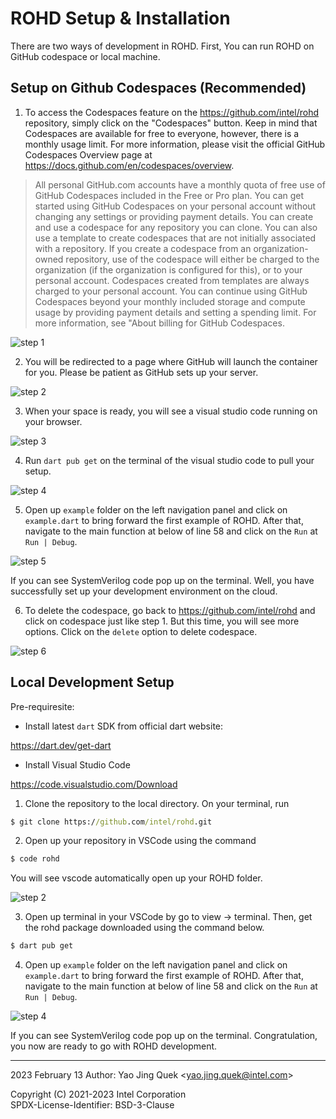 # ROHD Setup & Installation

There are two ways of development in ROHD. First, You can run ROHD on GitHub codespace or local machine. 


## Setup on Github Codespaces (Recommended)

1. To access the Codespaces feature on the https://github.com/intel/rohd repository, simply click on the "Codespaces" button. Keep in mind that Codespaces are available for free to everyone, however, there is a monthly usage limit. For more information, please visit the official GitHub Codespaces Overview page at https://docs.github.com/en/codespaces/overview.

> All personal GitHub.com accounts have a monthly quota of free use of GitHub Codespaces included in the Free or Pro plan. You can get started using GitHub Codespaces on your personal account without changing any settings or providing payment details. You can create and use a codespace for any repository you can clone. You can also use a template to create codespaces that are not initially associated with a repository. If you create a codespace from an organization-owned repository, use of the codespace will either be charged to the organization (if the organization is configured for this), or to your personal account. Codespaces created from templates are always charged to your personal account. You can continue using GitHub Codespaces beyond your monthly included storage and compute usage by providing payment details and setting a spending limit. For more information, see "About billing for GitHub Codespaces.

![step 1](assets/CodespaceSetup/step1.PNG)

2. You will be redirected to a page where GitHub will launch the container for you. Please be patient as GitHub sets up your server.

![step 2](assets/CodespaceSetup/step2.PNG)

3. When your space is ready, you will see a visual studio code running on your browser.

![step 3](assets/CodespaceSetup/step3.PNG)

4. Run `dart pub get` on the terminal of the visual studio code to pull your setup.

![step 4](assets/CodespaceSetup/step4.PNG)

5. Open up `example` folder on the left navigation panel and click on `example.dart` to bring forward the first example of ROHD. After that, navigate to the main function at below of line 58 and click on the `Run` at `Run | Debug`.

![step 5](assets/CodespaceSetup/step5.PNG)


If you can see SystemVerilog code pop up on the terminal. Well, you have successfully set up your development environment on the cloud.

6. To delete the codespace, go back to https://github.com/intel/rohd and click on codespace just like step 1. But this time, you will see more options. Click on the `delete` option to delete codespace.

![step 6](assets/CodespaceSetup/step6.PNG)


## Local Development Setup

Pre-requiresite:

- Install latest `dart` SDK from official dart website: 

https://dart.dev/get-dart

- Install Visual Studio Code

https://code.visualstudio.com/Download

1. Clone the repository to the local directory. On your terminal, run 

```cmd
$ git clone https://github.com/intel/rohd.git
```

2. Open up your repository in VSCode using the command

```cmd
$ code rohd
```

You will see vscode automatically open up your ROHD folder. 

![step 2](assets/localSetup/step2.PNG)

3. Open up terminal in your VSCode by go to view -> terminal. Then, get the rohd package downloaded using the command below.

```cmd
$ dart pub get
```

4. Open up `example` folder on the left navigation panel and click on `example.dart` to bring forward the first example of ROHD. After that, navigate to the main function at below of line 58 and click on the `Run` at `Run | Debug`.

![step 4](assets/localSetup/step4.PNG)

If you can see SystemVerilog code pop up on the terminal. Congratulation, you now are ready to go with ROHD development.

----------------
2023 February 13
Author: Yao Jing Quek <<yao.jing.quek@intel.com>>

 
Copyright (C) 2021-2023 Intel Corporation  
SPDX-License-Identifier: BSD-3-Clause